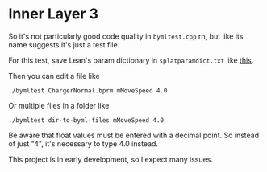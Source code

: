 # Inner Layer 3

So it's not particularly good code quality in `bymltest.cpp` rn, but like its name suggests it's just a test file.

For this test, save Lean's param dictionary in `splatparamdict.txt` like [this](https://github.com/3096/SplatParamPrettyReader/releases/download/Dict/splatparamdict.txt).

Then you can edit a file like

`./bymltest ChargerNormal.bprm mMoveSpeed 4.0`

Or multiple files in a folder like 

`./bymltest dir-to-byml-files mMoveSpeed 4.0`

Be aware that float values must be entered with a decimal point. So instead of just "4", it's necessary to type 4.0 instead.

This project is in early development, so I expect many issues.
